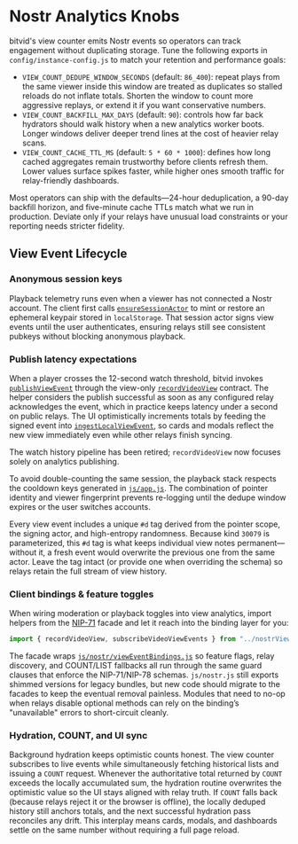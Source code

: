 # Nostr Analytics Knobs

bitvid's view counter emits Nostr events so operators can track engagement without duplicating storage. Tune the following exports in `config/instance-config.js` to match your retention and performance goals:

- `VIEW_COUNT_DEDUPE_WINDOW_SECONDS` (default: `86_400`): repeat plays from the same viewer inside this window are treated as duplicates so stalled reloads do not inflate totals. Shorten the window to count more aggressive replays, or extend it if you want conservative numbers.
- `VIEW_COUNT_BACKFILL_MAX_DAYS` (default: `90`): controls how far back hydrators should walk history when a new analytics worker boots. Longer windows deliver deeper trend lines at the cost of heavier relay scans.
- `VIEW_COUNT_CACHE_TTL_MS` (default: `5 * 60 * 1000`): defines how long cached aggregates remain trustworthy before clients refresh them. Lower values surface spikes faster, while higher ones smooth traffic for relay-friendly dashboards.

Most operators can ship with the defaults—24-hour deduplication, a 90-day backfill horizon, and five-minute cache TTLs match what we run in production. Deviate only if your relays have unusual load constraints or your reporting needs stricter fidelity.

## View Event Lifecycle

### Anonymous session keys

Playback telemetry runs even when a viewer has not connected a Nostr account. The client first calls [`ensureSessionActor`](../js/nostr/client.js#L2445-L2504) to mint or restore an ephemeral keypair stored in `localStorage`. That session actor signs view events until the user authenticates, ensuring relays still see consistent pubkeys without blocking anonymous playback.

### Publish latency expectations

When a player crosses the 12-second watch threshold, bitvid invokes [`publishViewEvent`](../js/nostr/viewEvents.js#L662-L838) through the view-only [`recordVideoView`](../js/nostr/viewEvents.js#L854-L879) contract. The helper considers the publish successful as soon as any configured relay acknowledges the event, which in practice keeps latency under a second on public relays. The UI optimistically increments totals by feeding the signed event into [`ingestLocalViewEvent`](../js/viewCounter.js#L619-L633), so cards and modals reflect the new view immediately even while other relays finish syncing.

The watch history pipeline has been retired; `recordVideoView` now focuses solely on analytics publishing.

To avoid double-counting the same session, the playback stack respects the cooldown keys generated in [`js/app.js`](../js/app.js#L6825-L6893). The combination of pointer identity and viewer fingerprint prevents re-logging until the dedupe window expires or the user switches accounts.

Every view event includes a unique `#d` tag derived from the pointer scope, the signing actor, and high-entropy randomness. Because kind `30079` is parameterized, this `#d` tag is what keeps individual view notes permanent—without it, a fresh event would overwrite the previous one from the same actor. Leave the tag intact (or provide one when overriding the schema) so relays retain the full stream of view history.

### Client bindings & feature toggles

When wiring moderation or playback toggles into view analytics, import helpers from the [NIP-71](https://github.com/nostr-protocol/nips/blob/master/71.md) facade and let it reach into the binding layer for you:

```js
import { recordVideoView, subscribeVideoViewEvents } from "../nostrViewEventsFacade.js";
```

The facade wraps [`js/nostr/viewEventBindings.js`](../js/nostr/viewEventBindings.js) so feature flags, relay discovery, and COUNT/LIST fallbacks all run through the same guard clauses that enforce the NIP-71/NIP-78 schemas. `js/nostr.js` still exports shimmed versions for legacy bundles, but new code should migrate to the facades to keep the eventual removal painless. Modules that need to no-op when relays disable optional methods can rely on the binding’s "unavailable" errors to short-circuit cleanly.

### Hydration, COUNT, and UI sync

Background hydration keeps optimistic counts honest. The view counter subscribes to live events while simultaneously fetching historical lists and issuing a `COUNT` request. Whenever the authoritative total returned by `COUNT` exceeds the locally accumulated sum, the hydration routine overwrites the optimistic value so the UI stays aligned with relay truth. If `COUNT` falls back (because relays reject it or the browser is offline), the locally deduped history still anchors totals, and the next successful hydration pass reconciles any drift. This interplay means cards, modals, and dashboards settle on the same number without requiring a full page reload.

